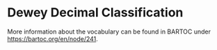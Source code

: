 # Dewey Decimal Classification

More information about the vocabulary can be found in BARTOC under https://bartoc.org/en/node/241.